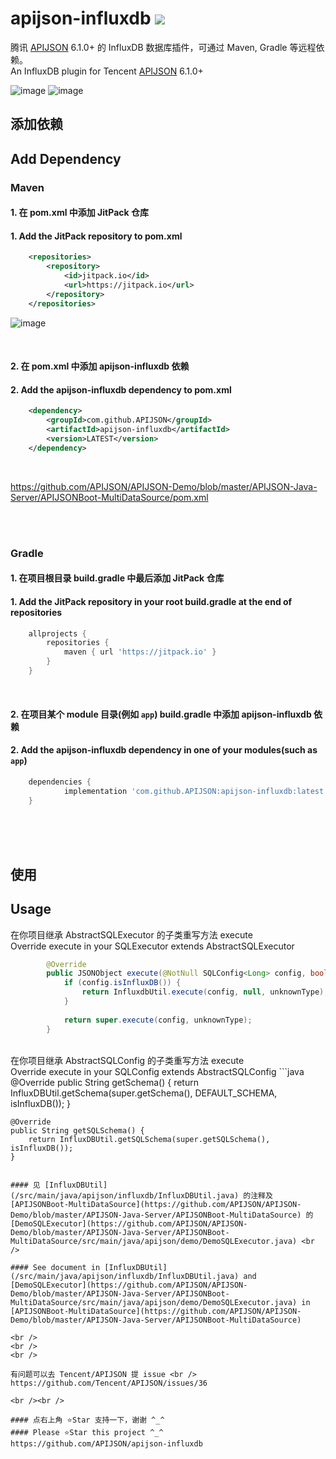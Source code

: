 # apijson-influxdb  [![](https://jitpack.io/v/APIJSON/apijson-influxdb.svg)](https://jitpack.io/#APIJSON/apijson-influxdb)
腾讯 [APIJSON](https://github.com/Tencent/APIJSON) 6.1.0+ 的 InfluxDB 数据库插件，可通过 Maven, Gradle 等远程依赖。<br />
An InfluxDB plugin for Tencent [APIJSON](https://github.com/Tencent/APIJSON) 6.1.0+

![image](https://github.com/APIJSON/apijson-influxdb/assets/5738175/243d7a46-e035-4fe6-be63-51cb54d4a69d)
![image](https://github.com/APIJSON/apijson-influxdb/assets/5738175/3c2919b6-f90a-4a9e-9fb7-592eb4c1a6bb)


## 添加依赖
## Add Dependency

### Maven
#### 1. 在 pom.xml 中添加 JitPack 仓库
#### 1. Add the JitPack repository to pom.xml
```xml
	<repositories>
		<repository>
		    <id>jitpack.io</id>
		    <url>https://jitpack.io</url>
		</repository>
	</repositories>
```

![image](https://user-images.githubusercontent.com/5738175/167261814-d75d8fff-0e64-4534-a840-60ef628a8873.png)

<br />

#### 2. 在 pom.xml 中添加 apijson-influxdb 依赖
#### 2. Add the apijson-influxdb dependency to pom.xml
```xml
	<dependency>
	    <groupId>com.github.APIJSON</groupId>
	    <artifactId>apijson-influxdb</artifactId>
	    <version>LATEST</version>
	</dependency>
```

<br />

https://github.com/APIJSON/APIJSON-Demo/blob/master/APIJSON-Java-Server/APIJSONBoot-MultiDataSource/pom.xml

<br />
<br />

### Gradle
#### 1. 在项目根目录 build.gradle 中最后添加 JitPack 仓库
#### 1. Add the JitPack repository in your root build.gradle at the end of repositories
```gradle
	allprojects {
		repositories {
			maven { url 'https://jitpack.io' }
		}
	}
```
<br />

#### 2. 在项目某个 module 目录(例如 `app`) build.gradle 中添加 apijson-influxdb 依赖
#### 2. Add the apijson-influxdb dependency in one of your modules(such as `app`)
```gradle
	dependencies {
	        implementation 'com.github.APIJSON:apijson-influxdb:latest'
	}
```

<br />
<br />
<br />

## 使用
## Usage

在你项目继承 AbstractSQLExecutor 的子类重写方法 execute <br/>
Override execute in your SQLExecutor extends AbstractSQLExecutor
```java
        @Override
        public JSONObject execute(@NotNull SQLConfig<Long> config, boolean unknownType) throws Exception {
            if (config.isInfluxDB()) {
                return InfluxdbUtil.execute(config, null, unknownType);
            }
   
            return super.execute(config, unknownType);
        }
```

<br/>
在你项目继承 AbstractSQLConfig 的子类重写方法 execute <br/>
Override execute in your SQLConfig extends AbstractSQLConfig
```java
	@Override
	public String getSchema() {
		return InfluxDBUtil.getSchema(super.getSchema(), DEFAULT_SCHEMA, isInfluxDB());
	}

	@Override
	public String getSQLSchema() {
		return InfluxDBUtil.getSQLSchema(super.getSQLSchema(), isInfluxDB());
	}
```

#### 见 [InfluxDBUtil](/src/main/java/apijson/influxdb/InfluxDBUtil.java) 的注释及 [APIJSONBoot-MultiDataSource](https://github.com/APIJSON/APIJSON-Demo/blob/master/APIJSON-Java-Server/APIJSONBoot-MultiDataSource) 的 [DemoSQLExecutor](https://github.com/APIJSON/APIJSON-Demo/blob/master/APIJSON-Java-Server/APIJSONBoot-MultiDataSource/src/main/java/apijson/demo/DemoSQLExecutor.java) <br />

#### See document in [InfluxDBUtil](/src/main/java/apijson/influxdb/InfluxDBUtil.java) and [DemoSQLExecutor](https://github.com/APIJSON/APIJSON-Demo/blob/master/APIJSON-Java-Server/APIJSONBoot-MultiDataSource/src/main/java/apijson/demo/DemoSQLExecutor.java) in [APIJSONBoot-MultiDataSource](https://github.com/APIJSON/APIJSON-Demo/blob/master/APIJSON-Java-Server/APIJSONBoot-MultiDataSource)

<br />
<br />
<br />

有问题可以去 Tencent/APIJSON 提 issue <br />
https://github.com/Tencent/APIJSON/issues/36

<br /><br />

#### 点右上角 ⭐Star 支持一下，谢谢 ^_^
#### Please ⭐Star this project ^_^
https://github.com/APIJSON/apijson-influxdb
